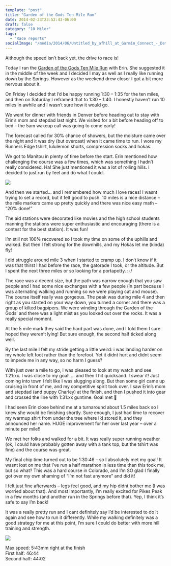```yaml
---
template: "post"
title: "Garden of the Gods Ten Mile Run"
date: 2014-02-23T23:52:43-06:00
draft: false
category: "10 Miler"
tags:
  - "Race reports"
socialImage: "/media/2014/06/Untitled_by_afhill_at_Garmin_Connect_-_Details.png"
---
```



Although the speed isn&#8217;t back yet, the drive to race is! 

Today I ran the [Garden of the Gods Ten Mile Run](http://www.gardentenmile.com/) with Erin. She suggested it in the middle of the week and I decided I may as well as I really like running down by the Springs. However as the weekend drew closer I got a bit more nervous about it.

On Friday I decided that I&#8217;d be happy running 1:30 &#8211; 1:35 for the ten miles, and then on Saturday I reframed that to 1:30 &#8211; 1:40. I honestly haven&#8217;t run 10 miles in awhile and I wasn&#8217;t sure how it would go. 

We went for dinner with friends in Denver before heading out to stay with Erin&#8217;s mom and stepdad last night. We visited for a bit before heading off to bed &#8211; the 5am wakeup call was going to come early!

The forecast called for 30% chance of showers, but the moisture came over the night and it was dry (but overcast) when it came time to run. I wore my Runners Edge tshirt, lululemon shorts, compression socks and hokas. 

We got to Manitou in plenty of time before the start. Erin mentioned how challenging the course was a few times, which was something I hadn&#8217;t really considered. Ha! She just mentioned it was a lot of rolling hills. I decided to just run by feel and do what I could. 

![](/media/2014/06/m_profile.gif)

And then we started&#8230; and I remembered how much I love races! I wasnt trying to set a record, but it felt good to push. 10 miles is a nice distance &#8211; the mile markers came up pretty quickly and there was nice easy math &#8211; &#8220;20% done!&#8221; 

The aid stations were decorated like movies and the high school students manning the stations were super enthusiastic and encouraging (there is a contest for the best station). It was fun!

I&#8217;m still not 100% recovered so I took my time on some of the uphills and walked. But then I felt strong for the downhills, and my Hokas let me (kinda) fly! 

I did struggle around mile 3 when I started to cramp up. I don&#8217;t know if it was that thirst I had before the race, the gatorade I took, or the altitude. But I spent the next three miles or so looking for a portapotty. :-/ 

The race was a decent size, but the path was narrow enough that you saw people and I had some nice exchanges with a few people (in part because I was alternating walking and running so we were playing cat and mouse). The course itself really was gorgeous. The peak was during mile 4 and then right as you started on your way down, you turned a corner and there was a group of kilted bagpipers. We were winding through the Garden of the Gods&#8217; and there was a light mist as you looked out over the rocks. It was a really special moment. 

At the 5 mile mark they said the hard part was done, and I told them I sure hoped they weren&#8217;t lying! But sure enough, the second half ticked along well. 

By the last mile I felt my stride getting a little weird: i was landing harder on my whole left foot rather than the forefoot. Yet it didnt hurt and didnt seem to impede me in any way, so no harm I guess? 

With just over a mile to go, I was pleased to look at my watch and see 1:21:xx. I was close to my goal! &#8230; and then I hit quicksand. I swear it! Just coming into town I felt like I was slugging along. But then some girl came up cruising in front of me, and my competitive spirit took over. I saw Erin&#8217;s mom and stepdad (and puppy Charley) at the finish, and then I pushed it into gear and crossed the line with 1:31:xx guntime. Goal met 🙂

I had seen Erin close behind me at a turnaround about 1.5 miles back so I knew she would be finishing shortly. Sure enough, I just had time to recover my warmup shirt from under the tree where I&#8217;d stored it, and they announced her name. HUGE improvement for her over last year &#8211; over a minute per mile!!

We met her folks and walked for a bit. It was really super running weather (ok, I could have probably gotten away with a tank top, but the tshirt was fine) and the course was great. 

My final chip time turned out to be 1:30:46 &#8211; so I absolutely met my goal! It wasnt lost on me that I&#8217;ve run a half marathon in less time than this took me, but so what? This was a hard course in Colorado, and I&#8217;m SO glad I finally got over my own shaming of &#8220;I&#8217;m not fast anymore&#8221; and did it!

I felt just fine afterwards &#8211; legs feel good, and my hip didnt bother me (I was worried about that). And most importantly, I&#8217;m really excited for Pikes Peak in a few months (and another run in the Springs before that). Yep, I think it&#8217;s safe to say I&#8217;m back!

It was a really pretty run and I cant definitely say I&#8217;d be interested to do it again and see how to run it differently. While my walking definitely was a good strategy for me at this point, I&#8217;m sure I could do better with more hill training and strength. 

![](/media/2014/06/Untitled_by_afhill_at_Garmin_Connect_-_Details.png)

Max speed: 5:43mm right at the finish  
First half: 46:44  
Second half: 44:02